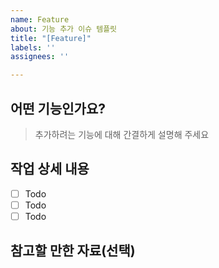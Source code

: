 ```yaml
---
name: Feature
about: 기능 추가 이슈 템플릿
title: "[Feature]"
labels: ''
assignees: ''

---
```


## 어떤 기능인가요?

> 추가하려는 기능에 대해 간결하게 설명해 주세요

## 작업 상세 내용

- [ ] Todo
- [ ] Todo
- [ ] Todo

## 참고할 만한 자료(선택)
